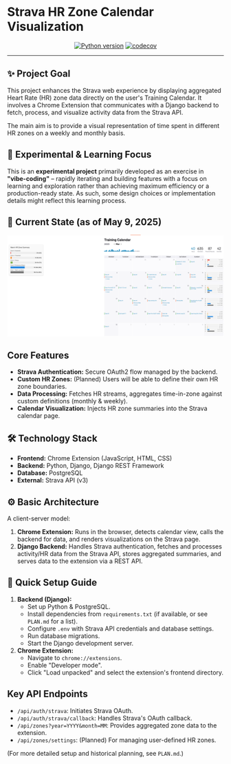 # Strava HR Zone Calendar Visualization

<div align="center">

[![Python version](https://img.shields.io/badge/python-3.12-blue)](https://img.shields.io/badge/python-3.12-blue)
[![codecov](https://codecov.io/github/stancld/strava-zones/graph/badge.svg?token=LNOJHFDBUA)](https://codecov.io/github/stancld/strava-zones)

______________________________________________________________________

</div>

## ✨ Project Goal

This project enhances the Strava web experience by displaying aggregated Heart Rate (HR) zone data directly on the user's Training Calendar. It involves a Chrome Extension that communicates with a Django backend to fetch, process, and visualize activity data from the Strava API.

The main aim is to provide a visual representation of time spent in different HR zones on a weekly and monthly basis.

## 🧪 Experimental & Learning Focus

This is an **experimental project** primarily developed as an exercise in **"vibe-coding"** – rapidly iterating and building features with a focus on learning and exploration rather than achieving maximum efficiency or a production-ready state. As such, some design choices or implementation details might reflect this learning process.

## 📸 Current State (as of May 9, 2025)

![Current WIP Screenshot](images/wip_250509.png)

## Core Features

*   **Strava Authentication:** Secure OAuth2 flow managed by the backend.
*   **Custom HR Zones:** (Planned) Users will be able to define their own HR zone boundaries.
*   **Data Processing:** Fetches HR streams, aggregates time-in-zone against custom definitions (monthly & weekly).
*   **Calendar Visualization:** Injects HR zone summaries into the Strava calendar page.

## 🛠️ Technology Stack

*   **Frontend:** Chrome Extension (JavaScript, HTML, CSS)
*   **Backend:** Python, Django, Django REST Framework
*   **Database:** PostgreSQL
*   **External:** Strava API (v3)

## ⚙️ Basic Architecture

A client-server model:
1.  **Chrome Extension:** Runs in the browser, detects calendar view, calls the backend for data, and renders visualizations on the Strava page.
2.  **Django Backend:** Handles Strava authentication, fetches and processes activity/HR data from the Strava API, stores aggregated summaries, and serves data to the extension via a REST API.

## 🚀 Quick Setup Guide

1.  **Backend (Django):**
    *   Set up Python & PostgreSQL.
    *   Install dependencies from `requirements.txt` (if available, or see `PLAN.md` for a list).
    *   Configure `.env` with Strava API credentials and database settings.
    *   Run database migrations.
    *   Start the Django development server.
2.  **Chrome Extension:**
    *   Navigate to `chrome://extensions`.
    *   Enable "Developer mode".
    *   Click "Load unpacked" and select the extension's frontend directory.

## Key API Endpoints

*   `/api/auth/strava`: Initiates Strava OAuth.
*   `/api/auth/strava/callback`: Handles Strava's OAuth callback.
*   `/api/zones?year=YYYY&month=MM`: Provides aggregated zone data to the extension.
*   `/api/zones/settings`: (Planned) For managing user-defined HR zones.

(For more detailed setup and historical planning, see `PLAN.md`.)
